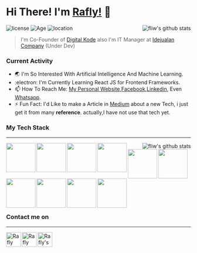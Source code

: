 # Hi There! I'm [Rafly!](https://fliw.github.io) 👋

![license](https://img.shields.io/github/license/Fliw/Fliw)
![Age](https://img.shields.io/badge/Age-19-blue)
![location](https://img.shields.io/badge/Live%20in-Yogyakarta-yellow)
<img align="right" src="https://github-readme-stats.anuraghazra1.vercel.app/api?username=fliw&show_icons=true&theme=tokyonight" alt="fliw's github stats" />
> I'm Co-Founder of [Digital Kode](https://digitalkode.com)
> also I'm IT Manager at [Idejualan Company](idejualan.now.sh) (Under Dev) 
### Current Activity
- :earth_asia: I'm So Interested With Artificial Intelligence And Machine Learning.
- :electron: I'm Currently Learning React JS for Frontend Frameworks.
- 📫 How To Reach Me: [My Personal Website](https://fliw.github.io),[Facebook](https://facebook.com/Fliw.Id),[Linkedin](https://www.linkedin.com/in/Fliw/), Even [Whatsapp](https://api.whatsapp.com/send?phone=6283879178489).
- ⚡ Fun Fact: I'd Like to make a Article in [Medium](https://medium.com/@muhammadraflyindrawan) about a new Tech, i just get it from many **reference**. actually,I have not use that tech yet.
### My Tech Stack

<center>
<hr/>
  <img align="right" src="https://github-readme-stats.vercel.app/api/top-langs/?username=fliw&theme=tokyonight" alt="fliw's github stats" />
  <img align="left" width="80px" src="https://www.kindpng.com/picc/m/11-118738_php-logo-png-circle-transparent-png.png" />
  <img align="left" width="80px" src="https://upload.wikimedia.org/wikipedia/commons/6/6a/JavaScript-logo.png" />
  <img align="left" width="80px" src="https://cdn.pixabay.com/photo/2017/08/05/11/16/logo-2582748_1280.png" />
  <img align="left" width="80px" src="https://cdn.pixabay.com/photo/2017/08/05/11/16/logo-2582747_960_720.png" />
  <img align="left" width="80px" src="https://www.freepnglogos.com/uploads/logo-mysql-png/logo-mysql-mysql-logo-png-images-are-download-crazypng-21.png" />
  <img align="left" width="80px" src="https://www.excelsiortechnologies.com/img/about/node-js.png" />
  <img align="left" width="80px" src="https://cdn3.iconfinder.com/data/icons/logos-brands-3/24/logo_brand_brands_logos_linux-512.png" />
  <img align="left" width="80px" src="https://www.docker.com/sites/default/files/d8/styles/role_icon/public/2019-07/vertical-logo-monochromatic.png?itok=erja9lKc" />
  <img align="left" width="80px" src="https://upload.wikimedia.org/wikipedia/commons/thumb/9/9a/Laravel.svg/1200px-Laravel.svg.png" />
  <img align="left" width="80px" src="https://camo.githubusercontent.com/0e0adf58c74c6e74bb64ece5d0ef4620f4f46915/68747470733a2f2f76352e676574626f6f7473747261702e636f6d2f646f63732f352e302f6173736574732f6272616e642f626f6f7473747261702d6c6f676f2d736861646f772e706e67" /><br><br><br><br><br><br><br><br><br><br></center>
  
### Contact me on
<hr/>
<a href="https://www.linkedin.com/in/Fliw/">
  <img align="left" alt="Rafly Indrawan | LinkedIn" width="40px" src="https://image.flaticon.com/icons/png/512/174/174857.png" />
</a>
<a href="https://web.facebook.com/Fliw.id">
  <img align="left" alt="Rafly Indrawan | Facebook" width="40px" src="https://image.flaticon.com/icons/png/512/174/174848.png" />
</a>
<a href="https://api.whatsapp.com/send?phone=6283879178489">
  <img align="left" alt="Rafly's Whatsapp" width="40px" src="https://pngimage.net/wp-content/uploads/2018/06/whatsapp-flat-icon-png-5.png" />
</a>
